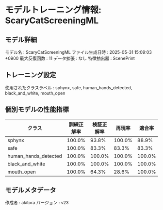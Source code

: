 # モデルトレーニング情報: ScaryCatScreeningML

## モデル詳細
モデル名           : ScaryCatScreeningML
ファイル生成日時   : 2025-05-31 15:09:03 +0900
最大反復回数     : 11
データ拡張       : なし
特徴抽出器       : ScenePrint

## トレーニング設定
使用されたクラスラベル : sphynx, safe, human_hands_detected, black_and_white, mouth_open

## 個別モデルの性能指標
| クラス | 訓練正解率 | 検証正解率 | 再現率 | 適合率 | F1スコア |
|--------|------------|------------|--------|--------|----------|
| sphynx | 100.0% | 93.8% | 100.0% | 88.9% | 94.1% |
| safe | 100.0% | 83.3% | 83.3% | 83.3% | 83.3% |
| human_hands_detected | 100.0% | 100.0% | 100.0% | 100.0% | 100.0% |
| black_and_white | 100.0% | 100.0% | 100.0% | 100.0% | 100.0% |
| mouth_open | 100.0% | 64.3% | 28.6% | 100.0% | 44.4% |

## モデルメタデータ
作成者            : akitora
バージョン          : v23